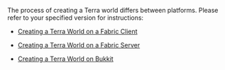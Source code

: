 The process of creating a Terra world differs between platforms. Please refer to your specified version for instructions:

* [Creating a Terra World on a Fabric Client](./Creating-a-Terra-World-on-a-Fabric-Client)

* [Creating a Terra World on a Fabric Server](./Creating-a-Terra-World-on-a-Fabric-Server)

* [Creating a Terra World on Bukkit](./Creating-a-Terra-World-on-Bukkit)
